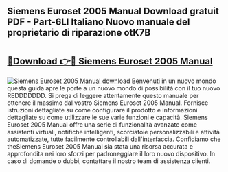 ## Siemens Euroset 2005 Manual Download gratuit PDF - Part-6Ll Italiano Nuovo manuale del proprietario di riparazione otK7B

# <h2><a href="http://df9oqo.blite.top/?on=Siemens+Euroset+2005+Manual">🔗Download 👉🔴 Siemens Euroset 2005 Manual</a></h2>

[![Siemens Euroset 2005 Manual download](https://i.imgur.com/lujVjoI.png)](http://df9oqo.blite.top/?on=Siemens+Euroset+2005+Manual)
Benvenuti in un nuovo mondo questa guida apre le porte a un nuovo mondo di possibilità con il tuo nuovo REDDDDDDD. Si prega di leggere attentamente questo manuale per ottenere il massimo dal vostro Siemens Euroset 2005 Manual. Fornisce istruzioni dettagliate su come configurare il prodotto e informazioni dettagliate su come utilizzare le sue varie funzioni e capacità. Siemens Euroset 2005 Manual offre una serie di funzionalità avanzate come assistenti virtuali, notifiche intelligenti, scorciatoie personalizzabili e attività automatizzate, tutte facilmente controllabili dall'interfaccia. Confidiamo che theSiemens Euroset 2005 Manual sia stata una risorsa accurata e approfondita nei loro sforzi per padroneggiare il loro nuovo dispositivo. In caso di domande o dubbi, contattare il nostro team di assistenza clienti.

